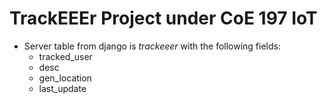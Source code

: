# TrackEEEr Project under CoE 197 IoT

- Server table from django is _trackeeer_ with the following fields:
  - tracked_user
  - desc
  - gen_location
  - last_update